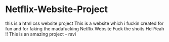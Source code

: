 # Netflix-Website-Project
this is a html css website project
This is a website which i fuckin created for fun and for faking the madafucking Netflix Website
Fuck the shoits
HellYeah  !!
This is an amazing project - ravi
